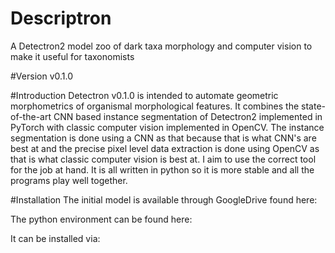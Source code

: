 # Descriptron
A Detectron2 model zoo of dark taxa morphology and computer vision to make it useful for taxonomists

#Version
v0.1.0

#Introduction
Detectron v0.1.0 is intended to automate geometric morphometrics of organismal morphological features. It combines the state-of-the-art CNN based instance segmentation of Detectron2 implemented in PyTorch with classic computer vision implemented in OpenCV. The instance segmentation is done using a CNN as that because that is what CNN's are best at and the precise pixel level data extraction is done using OpenCV as that is what classic computer vision is best at. I aim to use the correct tool for the job at hand. It is all written in python so it is more stable and all the programs play well together.

#Installation
The initial model is available through GoogleDrive found here:

The python environment can be found here:

It can be installed via: 

